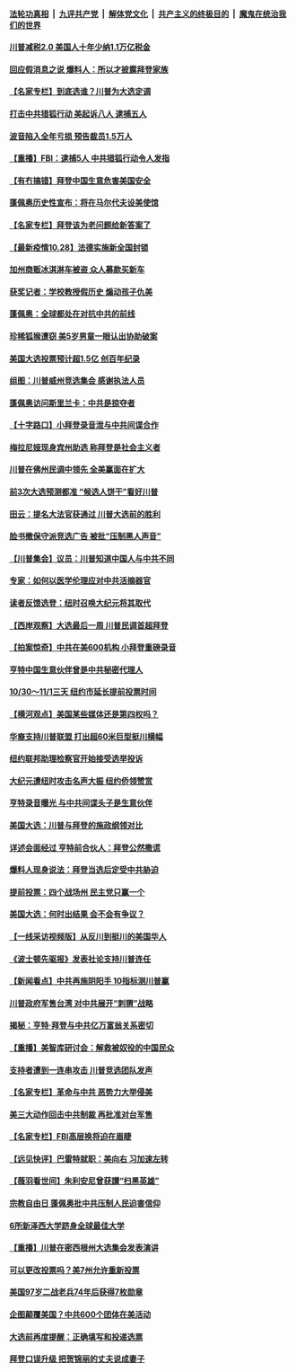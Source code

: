 ####  [法轮功真相](../../../../basic/blob/master/README.md?t=10290503) &nbsp;|&nbsp; [九评共产党](../../../../9ping.md/blob/master/README.md?t=10290503) &nbsp;|&nbsp; [解体党文化](../../../../jtdwh.md/blob/master/README.md?t=10290503)  &nbsp;|&nbsp; [共产主义的终极目的](../../../../gczydzjmd.md/blob/master/README.md?t=10290503) &nbsp;|&nbsp; [魔鬼在统治我们的世界](../../../../mgztzwmdsj.md/blob/master/README.md?t=10290503) 

#### [川普减税2.0 美国人十年少纳1.1万亿税金](../pages/nsc412/n12508742.md?t=10290503) 

#### [回应假消息之说 爆料人：所以才披露拜登家族](../pages/nsc412/n12508776.md?t=10290503) 

#### [【名家专栏】到底选谁？川普为大选定调](../pages/nsc412/n12508405.md?t=10290503) 

#### [打击中共猎狐行动 美起诉八人 逮捕五人](../pages/nsc412/n12508714.md?t=10290503) 

#### [波音陷入全年亏损 预告裁员1.5万人](../pages/nsc412/n12508390.md?t=10290503) 

#### [【重播】FBI：逮捕5人 中共猎狐行动令人发指](../pages/nsc412/n12507118.md?t=10290503) 

#### [【有冇搞错】拜登中国生意危害美国安全](../pages/nsc412/n12508328.md?t=10290503) 

#### [蓬佩奥历史性宣布：将在马尔代夫设美使馆](../pages/nsc412/n12508672.md?t=10290503) 

#### [【名家专栏】拜登该为老问题给新答案了](../pages/nsc412/n12507359.md?t=10290503) 

#### [【最新疫情10.28】法德实施新全国封锁](../pages/nsc412/n12506486.md?t=10290503) 

#### [加州商贩冰淇淋车被盗 众人募款买新车](../pages/nsc412/n12507099.md?t=10290503) 

#### [获奖记者：学校教授假历史 煽动孩子仇美](../pages/nsc412/n12508347.md?t=10290503) 

#### [蓬佩奥：全球都处在对抗中共的前线](../pages/nsc412/n12508467.md?t=10290503) 

#### [珍稀狐猴遭窃 美5岁男童一眼认出协助破案](../pages/nsc412/n12507119.md?t=10290503) 

#### [美国大选投票预计超1.5亿 创百年纪录](../pages/nsc412/n12507984.md?t=10290503) 

#### [组图：川普威州竞选集会 感谢执法人员](../pages/nsc412/n12507755.md?t=10290503) 

#### [蓬佩奥访问斯里兰卡：中共是掠夺者](../pages/nsc412/n12507931.md?t=10290503) 

#### [【十字路口】小拜登录音泄与中共间谍合作](../pages/nsc412/n12506868.md?t=10290503) 

#### [梅拉尼娅现身宾州助选 称拜登是社会主义者](../pages/nsc412/n12507857.md?t=10290503) 

#### [川普在佛州民调中领先 全美赢面在扩大](../pages/nsc412/n12507729.md?t=10290503) 

#### [前3次大选预测都准 “候选人饼干”看好川普](../pages/nsc412/n12507771.md?t=10290503) 

#### [田云：提名大法官获通过 川普大选前的胜利](../pages/nsc412/n12507420.md?t=10290503) 

#### [脸书撤保守派竞选广告 被批“压制黑人声音”](../pages/nsc412/n12507605.md?t=10290503) 

#### [【川普集会】议员：川普知道中国人与中共不同](../pages/nsc412/n12507530.md?t=10290503) 

#### [专家：如何以医学伦理应对中共活摘器官](../pages/nsc412/n12506540.md?t=10290503) 

#### [读者反馈选登：纽时召唤大纪元将其取代](../pages/nsc412/n12506397.md?t=10290503) 

#### [【西岸观察】大选最后一周 川普民调首超拜登](../pages/nsc412/n12506978.md?t=10290503) 

#### [【拍案惊奇】中共在美600机构 小拜登重磅录音](../pages/nsc412/n12507051.md?t=10290503) 

#### [亨特中国生意伙伴曾是中共秘密代理人](../pages/nsc412/n12507304.md?t=10290503) 

#### [10/30～11/1三天   纽约市延长提前投票时间](../pages/nsc412/n12507200.md?t=10290503) 

#### [【横河观点】美国某些媒体还是第四权吗？](../pages/nsc412/n12507184.md?t=10290503) 

#### [华裔支持川普联盟  打出超60米巨型挺川横幅](../pages/nsc412/n12507205.md?t=10290503) 

#### [纽约联邦助理检察官开始接受选举投诉](../pages/nsc412/n12507083.md?t=10290503) 

#### [大纪元遭纽时攻击名声大振 纽约侨领赞赏](../pages/nsc412/n12506929.md?t=10290503) 

#### [亨特录音曝光 与中共间谍头子是生意伙伴](../pages/nsc412/n12507163.md?t=10290503) 

#### [美国大选：川普与拜登的施政纲领对比](../pages/nsc412/n12507066.md?t=10290503) 

#### [详述会面经过 亨特前合伙人：拜登公然撒谎](../pages/nsc412/n12506959.md?t=10290503) 

#### [爆料人现身说法：拜登当选后定受中共胁迫](../pages/nsc412/n12506431.md?t=10290503) 

#### [提前投票：四个战场州 民主党只赢一个](../pages/nsc412/n12506784.md?t=10290503) 

#### [美国大选：何时出结果 会不会有争议？](../pages/nsc412/n12506975.md?t=10290503) 

#### [【一线采访视频版】从反川到挺川的美国华人](../pages/nsc412/n12504278.md?t=10290503) 

#### [《波士顿先驱报》发表社论支持川普连任](../pages/nsc412/n12506774.md?t=10290503) 

#### [【新闻看点】中共再施阴阳手 10指标测川普赢](../pages/nsc412/n12506595.md?t=10290503) 

#### [川普政府军售台湾 对中共展开“刺猬”战略](../pages/nsc412/n12506444.md?t=10290503) 

#### [揭秘：亨特·拜登与中共亿万富翁关系密切](../pages/nsc412/n12506251.md?t=10290503) 

#### [【重播】美智库研讨会：解救被奴役的中国民众](../pages/nsc412/n12506429.md?t=10290503) 

#### [支持者遭到一连串攻击 川普竞选团队发声](../pages/nsc412/n12506617.md?t=10290503) 

#### [【名家专栏】革命与中共 恶势力大举侵美](../pages/nsc412/n12503162.md?t=10290503) 

#### [美三大动作回击中共制裁 再批准对台军售](../pages/nsc412/n12506555.md?t=10290503) 

#### [【名家专栏】FBI高层换将迫在眉睫](../pages/nsc412/n12505611.md?t=10290503) 

#### [【远见快评】巴雷特就职：美向右 习加速左转](../pages/nsc412/n12506490.md?t=10290503) 

#### [【薇羽看世间】朱利安尼曾获讃“扫黑英雄”](../pages/nsc412/n12505839.md?t=10290503) 

#### [宗教自由日 蓬佩奥批中共压制人民迫害信仰](../pages/nsc412/n12506467.md?t=10290503) 

#### [6所新泽西大学跻身全球最佳大学](../pages/nsc412/n12506456.md?t=10290503) 

#### [【重播】川普在密西根州大选集会发表演讲](../pages/nsc412/n12505861.md?t=10290503) 

#### [可以更改投票吗？美7州允许重新投票](../pages/nsc412/n12506420.md?t=10290503) 

#### [美国97岁二战老兵74年后获得7枚勋章](../pages/nsc412/n12505591.md?t=10290503) 

#### [企图颠覆美国？中共600个团体在美活动](../pages/nsc412/n12506393.md?t=10290503) 

#### [大选前再度提醒：正确填写和投递选票](../pages/nsc412/n12506389.md?t=10290503) 

#### [拜登口误升级 把贺锦丽的丈夫说成妻子](../pages/nsc412/n12506293.md?t=10290503) 

